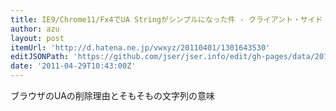 ```yaml
---
title: IE9/Chrome11/Fx4でUA Stringがシンプルになった件 - クライアント・サイド・スクリプティング with Web Standards
author: azu
layout: post
itemUrl: 'http://d.hatena.ne.jp/vwxyz/20110401/1301643530'
editJSONPath: 'https://github.com/jser/jser.info/edit/gh-pages/data/2011/04/index.json'
date: '2011-04-29T10:43:00Z'
---
```

ブラウザのUAの削除理由とそもそもの文字列の意味
